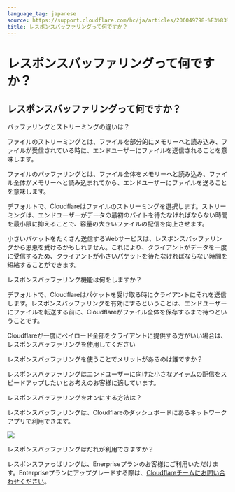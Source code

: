 ```yaml
---
language_tag: japanese
source: https://support.cloudflare.com/hc/ja/articles/206049798-%E3%83%AC%E3%82%B9%E3%83%9D%E3%83%B3%E3%82%B9%E3%83%90%E3%83%83%E3%83%95%E3%82%A1%E3%83%AA%E3%83%B3%E3%82%B0%E3%81%A3%E3%81%A6%E4%BD%95%E3%81%A7%E3%81%99%E3%81%8B-
title: レスポンスバッファリングって何ですか？
---
```


# レスポンスバッファリングって何ですか？

## レスポンスバッファリングって何ですか？

バッファリングとストリーミングの違いは？

ファイルのストリーミングとは、ファイルを部分的にメモリーへと読み込み、ファイルが受信されている時に、エンドユーザーにファイルを送信されることを意味します。

ファイルのバッファリングとは、ファイル全体をメモリーへと読み込み、ファイル全体がメモリーへと読み込まれてから、エンドユーザーにファイルを送ることを意味します。

デフォルトで、Cloudflareはファイルのストリーミングを選択します。ストリーミングは、エンドユーザーがデータの最初のバイトを待たなければならない時間を最小限に抑えることで、容量の大きいファイルの配信を向上させます。

小さいパケットをたくさん送信するWebサービスは、レスポンスバッファリングから恩恵を受けるかもしれません。これにより、クライアントがデータを一度に受信するため、クライアントが小さいパケットを待たなければならない時間を短縮することができます。

レスポンスバッファリング機能は何をしますか？

デフォルトで、Cloudflareはパケットを受け取る時にクライアントにそれを送信します。レスポンスバッファリングを有効にするということは、エンドユーザーにファイルを転送する前に、Cloudflareがファイル全体を保存するまで待つということです。

Cloudflareが一度にペイロード全部をクライアントに提供する方がいい場合は、レスポンスバッファリングを使用してください

レスポンスバッファリングを使うことでメリットがあるのは誰ですか？

レスポンスバッファリングはエンドユーザーに向けた小さなアイテムの配信をスピードアップしたいとお考えのお客様に適しています。

レスポンスバッファリングをオンにする方法は？

レスポンスバッファリングは、Cloudflareのダッシュボードにあるネットワークアプリで利用できます。

![](/support/static/Screen_Shot_2015-06-30_at_3.45.52_PM.png)

レスポンスバッファリングはだれが利用できますか？

レスポンスファっばリングは、Enerpriseプランのお客様にご利用いただけます。Enterpriseプランにアップグレードする際は、[Cloudflareチームにお問い合わせください](https://www.cloudflare.com/enterprise-service-request)。
